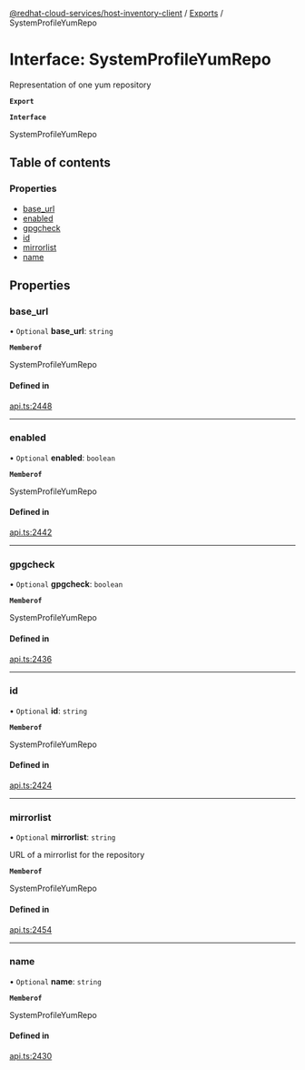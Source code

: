 [@redhat-cloud-services/host-inventory-client](../README.md) / [Exports](../modules.md) / SystemProfileYumRepo

# Interface: SystemProfileYumRepo

Representation of one yum repository

**`Export`**

**`Interface`**

SystemProfileYumRepo

## Table of contents

### Properties

- [base\_url](SystemProfileYumRepo.md#base_url)
- [enabled](SystemProfileYumRepo.md#enabled)
- [gpgcheck](SystemProfileYumRepo.md#gpgcheck)
- [id](SystemProfileYumRepo.md#id)
- [mirrorlist](SystemProfileYumRepo.md#mirrorlist)
- [name](SystemProfileYumRepo.md#name)

## Properties

### base\_url

• `Optional` **base\_url**: `string`

**`Memberof`**

SystemProfileYumRepo

#### Defined in

[api.ts:2448](https://github.com/RedHatInsights/javascript-clients/blob/master/packages/host-inventory/api.ts#L2448)

___

### enabled

• `Optional` **enabled**: `boolean`

**`Memberof`**

SystemProfileYumRepo

#### Defined in

[api.ts:2442](https://github.com/RedHatInsights/javascript-clients/blob/master/packages/host-inventory/api.ts#L2442)

___

### gpgcheck

• `Optional` **gpgcheck**: `boolean`

**`Memberof`**

SystemProfileYumRepo

#### Defined in

[api.ts:2436](https://github.com/RedHatInsights/javascript-clients/blob/master/packages/host-inventory/api.ts#L2436)

___

### id

• `Optional` **id**: `string`

**`Memberof`**

SystemProfileYumRepo

#### Defined in

[api.ts:2424](https://github.com/RedHatInsights/javascript-clients/blob/master/packages/host-inventory/api.ts#L2424)

___

### mirrorlist

• `Optional` **mirrorlist**: `string`

URL of a mirrorlist for the repository

**`Memberof`**

SystemProfileYumRepo

#### Defined in

[api.ts:2454](https://github.com/RedHatInsights/javascript-clients/blob/master/packages/host-inventory/api.ts#L2454)

___

### name

• `Optional` **name**: `string`

**`Memberof`**

SystemProfileYumRepo

#### Defined in

[api.ts:2430](https://github.com/RedHatInsights/javascript-clients/blob/master/packages/host-inventory/api.ts#L2430)
